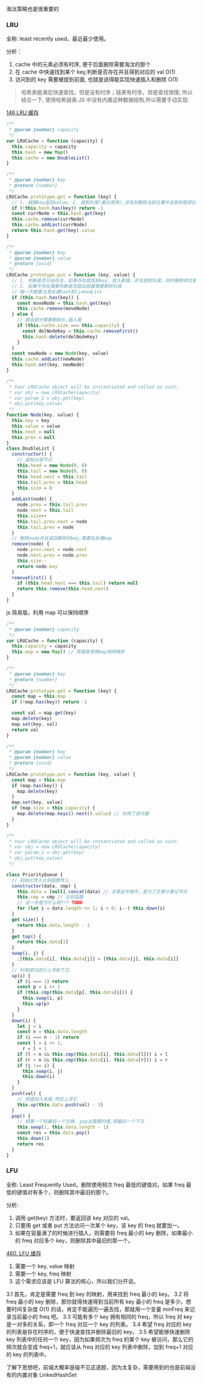 淘汰策略也是很重要的

### LRU

全称: least recently used，最近最少使用。

分析：

1. cache 中的元素必须有时序, 便于后面删除需要淘汰的那个
2. 在 cache 中快速找到某个 key,判断是否存在并且得到对应的 val O(1)
3. 访问到的 key 需要被提到前面, 也就是说得能实现快速插入和删除 O(1)

> 哈希表能满足快速查找，但是没有时序；链表有时序，但是查找很慢; 所以结合一下, 使用哈希链表.JS 中没有内置这种数据结构,所以需要手动实现.

[146,LRU 缓存](https://leetcode.cn/problems/lru-cache/)

```js
/**
 * @param {number} capacity
 */
var LRUCache = function (capacity) {
  this.capacity = capacity
  this.hash = new Map()
  this.cache = new DoubleList()
}

/**
 * @param {number} key
 * @return {number}
 */
LRUCache.prototype.get = function (key) {
  // 1. 根据key返回value; 2. 提到队尾(最近使用),涉及到删除当前位置并且放到尾部位置
  if (!this.hash.has(key)) return -1
  const currNode = this.hash.get(key)
  this.cache.remove(currNode)
  this.cache.addLast(currNode)
  return this.hash.get(key).value
}

/**
 * @param {number} key
 * @param {number} value
 * @return {void}
 */
LRUCache.prototype.put = function (key, value) {
  // 1. 判断是否已经存在，如果存在就找到key，放入新值，并且提到队尾，同时删除原位置
  // 2. 如果不存在需要判断是否超出容量需要删除队首
  // 每一次都要注意处理hash和linkedList
  if (this.hash.has(key)) {
    const moveNode = this.hash.get(key)
    this.cache.remove(moveNode)
  } else {
    // 超出部分需要删除头,插入尾
    if (this.cache.size === this.capacity) {
      const delNodeKey = this.cache.removeFirst()
      this.hash.delete(delNodeKey)
    }
  }
  const newNode = new Node(key, value)
  this.cache.addLast(newNode)
  this.hash.set(key, newNode)
}

/**
 * Your LRUCache object will be instantiated and called as such:
 * var obj = new LRUCache(capacity)
 * var param_1 = obj.get(key)
 * obj.put(key,value)
 */
function Node(key, value) {
  this.key = key
  this.value = value
  this.next = null
  this.prev = null
}
class DoubleList {
  constructor() {
    // 虚拟头尾节点
    this.head = new Node(0, 0)
    this.tail = new Node(0, 0)
    this.head.next = this.tail
    this.tail.prev = this.head
    this.size = 0
  }
  addLast(node) {
    node.prev = this.tail.prev
    node.next = this.tail
    this.size++
    this.tail.prev.next = node
    this.tail.prev = node
  }
  // 删除node并且返回删除的key,需要去处理map
  remove(node) {
    node.prev.next = node.next
    node.next.prev = node.prev
    this.size--
    return node.key
  }
  removeFirst() {
    if (this.head.next === this.tail) return null
    return this.remove(this.head.next)
  }
}
```

js 简易版，利用 map 可以保持顺序

```js
/**
 * @param {number} capacity
 */
var LRUCache = function (capacity) {
  this.capacity = capacity
  this.map = new Map() // 简易版使用map保持顺序
}

/**
 * @param {number} key
 * @return {number}
 */
LRUCache.prototype.get = function (key) {
  const map = this.map
  if (!map.has(key)) return -1

  const val = map.get(key)
  map.delete(key)
  map.set(key, val)
  return val
}

/**
 * @param {number} key
 * @param {number} value
 * @return {void}
 */
LRUCache.prototype.put = function (key, value) {
  const map = this.map
  if (map.has(key)) {
    map.delete(key)
  }
  map.set(key, value)
  if (map.size > this.capacity) {
    map.delete(map.keys().next().value) // 利用了迭代器
  }
}

/**
 * Your LRUCache object will be instantiated and called as such:
 * var obj = new LRUCache(capacity)
 * var param_1 = obj.get(key)
 * obj.put(key,value)
 */
```

```js
class PriorityQueue {
  // 初始化传入比较函数传入
  constructor(data, cmp) {
    this.data = [null].concat(data) // 注意这步操作，是为了方便计算父节点
    this.cmp = cmp // 比较函数
    // 这一步是为什么呢??? TODO
    for (let i = data.length >> 1; i > 0; i--) this.down(i)
  }
  get size() {
    return this.data.length - 1
  }
  get top() {
    return this.data[1]
  }
  swap(i, j) {
    ;[this.data[i], this.data[j]] = [this.data[j], this.data[i]]
  }
  // 利用递归进行上浮和下沉
  up(i) {
    if (i === 1) return
    const p = i >> 1
    if (this.cmp(this.data[p], this.data[i])) {
      this.swap(i, p)
      this.up(p)
    }
  }
  down(i) {
    let j = i
    const n = this.data.length
    if (i === n - 1) return
    const l = i << 1,
      r = l + 1
    if (l < n && this.cmp(this.data[i], this.data[l])) i = l
    if (r < n && this.cmp(this.data[i], this.data[r])) i = r
    if (j !== i) {
      this.swap(i, j)
      this.down(i)
    }
  }
  push(val) {
    // 把值加入末尾,然后上浮它
    this.up(this.data.push(val) - 1)
  }
  pop() {
    // 把第一个和最后一个交换, pop出需要的值,把最后一个下沉
    this.swap(1, this.data.length - 1)
    const res = this.data.pop()
    this.down(1)
    return res
  }
}
```

### LFU

全称: Least Frequently Used，删除使用频次 freq 最低的键值对。如果 freq 最低的键值对有多个，则删除其中最旧的那个。

分析:

1. 调用 get(key) 方法时，要返回该 key 对应的 val。
2. 只要用 get 或者 put 方法访问一次某个 key，该 key 的 freq 就要加一。
3. 如果在容量满了的时候进行插入，则需要将 freq 最小的 key 删除，如果最小的 freq 对应多个 key，则删除其中最旧的那一个。

[460. LFU 缓存](https://leetcode.cn/problems/lfu-cache/)

1. 需要一个 key, value 映射
2. 需要一个 key, freq 映射
3. 这个需求应该是 LFU 算法的核心，所以我们分开说。

3.1 首先，肯定是需要 freq 到 key 的映射，用来找到 freq 最小的 key。
3.2 将 freq 最小的 key 删除，那你就得快速得到当前所有 key 最小的 freq 是多少。想要时间复杂度 O(1) 的话，肯定不能遍历一遍去找，那就用一个变量 minFreq 来记录当前最小的 freq 吧。
3.3 可能有多个 key 拥有相同的 freq，所以 freq 对 key 是一对多的关系，即一个 freq 对应一个 key 的列表。
3.4 希望 freq 对应的 key 的列表是存在时序的，便于快速查找并删除最旧的 key。
3.5 希望能够快速删除 key 列表中的任何一个 key，因为如果频次为 freq 的某个 key 被访问，那么它的频次就会变成 freq+1，就应该从 freq 对应的 key 列表中删除，加到 freq+1 对应的 key 的列表中。

了解下思想吧，前端大概率是碰不见这道题，因为太复杂，需要用到的也是前端没有的内置对象 LinkedHashSet
